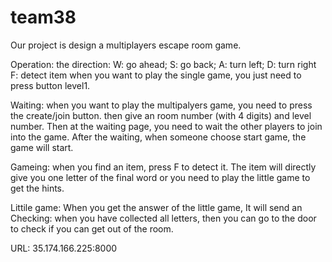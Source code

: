 # team38
Our project is design a multiplayers escape room game.

Operation: 
the direction: W: go ahead;  S: go back; A: turn left; D: turn right F: detect item
when you want to play the single game, you just need to press button level1.

Waiting:
when you want to play the multipalyers game, you need to press the create/join button.
then give an room number (with 4 digits) and level number.
Then at the waiting page, you need to wait the other players to join into the game.
After the waiting, when someone choose start game, the game will start.  

Gameing:
when you find an item, press F to detect it.
The item will directly give you one letter of the final word or you need to 
play the little game to get the hints.

Littile game: 
When you get the answer of the little game, It will send an 
Checking:
when you have collected all letters, then you can go to the door to check 
if you can get out of the room.

URL: 35.174.166.225:8000

